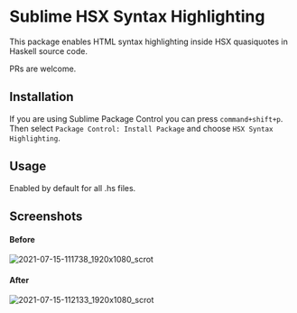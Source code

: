 # Sublime HSX Syntax Highlighting

This package enables HTML syntax highlighting inside HSX quasiquotes in Haskell source code.

PRs are welcome.

## Installation

If you are using Sublime Package Control you can press `command+shift+p`. Then select `Package Control: Install Package` and choose `HSX Syntax Highlighting`.

## Usage

Enabled by default for all .hs files. 

## Screenshots

#### Before
![2021-07-15-111738_1920x1080_scrot](https://user-images.githubusercontent.com/9307830/125816301-ff3d8557-aa0b-4109-9e81-4fc2b6fab6a2.png)

#### After
![2021-07-15-112133_1920x1080_scrot](https://user-images.githubusercontent.com/9307830/125816326-ac7b6d96-bd17-464f-8e6d-6c7d61bcfda4.png)
